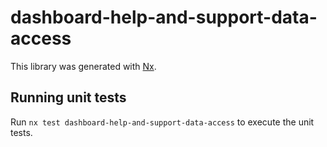 # dashboard-help-and-support-data-access

This library was generated with [Nx](https://nx.dev).

## Running unit tests

Run `nx test dashboard-help-and-support-data-access` to execute the unit tests.
